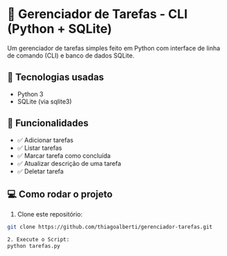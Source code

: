 # 📝 Gerenciador de Tarefas - CLI (Python + SQLite)

Um gerenciador de tarefas simples feito em Python com interface de linha de comando (CLI) e banco de dados SQLite.

## 🚀 Tecnologias usadas
- Python 3
- SQLite (via sqlite3)

## 🎯 Funcionalidades
- ✅ Adicionar tarefas
- ✅ Listar tarefas
- ✅ Marcar tarefa como concluída
- ✅ Atualizar descrição de uma tarefa
- ✅ Deletar tarefa

## 💻 Como rodar o projeto

1. Clone este repositório:
```bash
git clone https://github.com/thiagoalberti/gerenciador-tarefas.git

2. Execute o Script:
python tarefas.py

